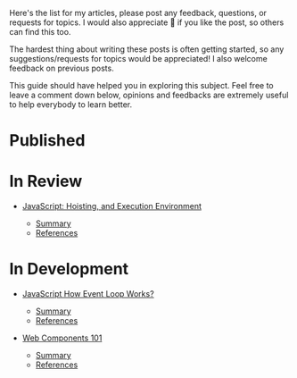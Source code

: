 Here's the list for my articles, please post any feedback, questions, or requests for topics. I would also appreciate 👏 if you like the post, so others can find this too.

The hardest thing about writing these posts is often getting started, so any suggestions/requests for topics would be appreciated! I also welcome feedback on previous posts.

This guide should have helped you in exploring this subject. Feel free to leave a comment down below, opinions and feedbacks are extremely useful to help everybody to learn better.

# Published

# In Review

- [JavaScript: Hoisting, and Execution Environment](./JavaScript/LexicalEnvironment/Article.md)

  - [Summary](./JavaScript/LexicalEnvironment/Summary.md)
  - [References](./JavaScript/LexicalEnvironment/References.md)

# In Development

- [JavaScript How Event Loop Works?](./JavaScript/EventLoop/Article.md)

  - [Summary](./JavaScript/EventLoop/Summary.md)
  - [References](./JavaScript/EventLoop/References.md)

- [Web Components 101](./JavaScript/WebComponents/Article.md)

  - [Summary](./JavaScript/WebComponents/Summary.md)
  - [References](./JavaScript/WebComponents/References.md)
